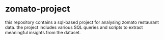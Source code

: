 # zomato-project
this repository contains a sql-based project for analysing zomato restaurant data. the project includes various SQL queries and scripts to extract meaningful insights from the dataset.
